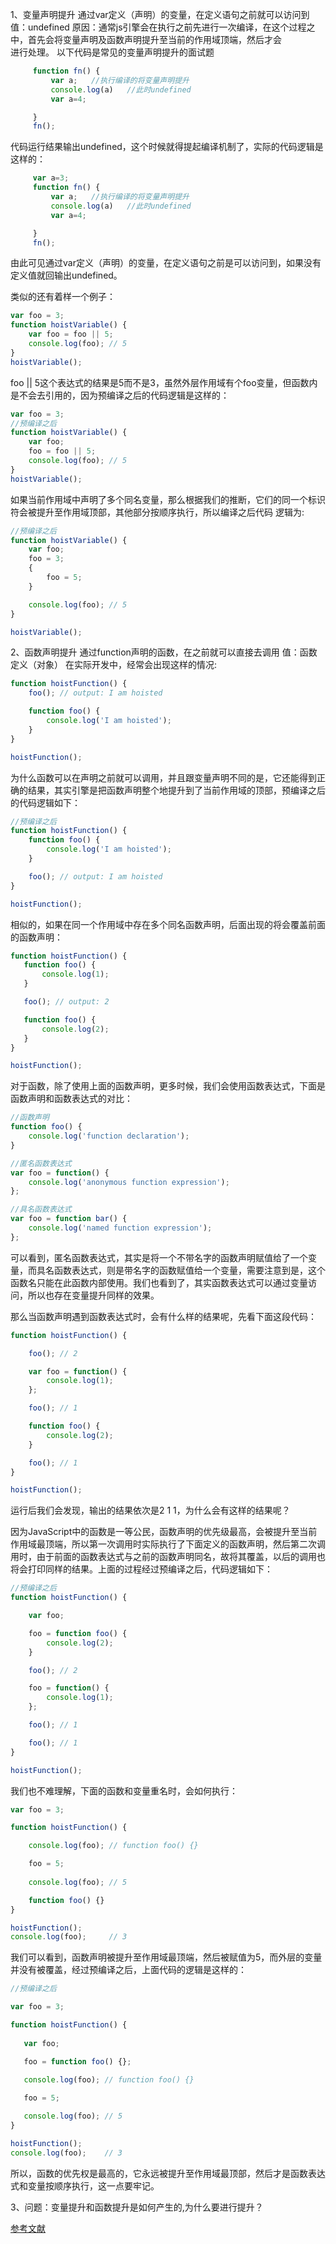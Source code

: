 
1、变量声明提升
        通过var定义（声明）的变量，在定义语句之前就可以访问到
        值：undefined
        原因：通常js引擎会在执行之前先进行一次编译，在这个过程之中，首先会将变量声明及函数声明提升至当前的作用域顶端，然后才会  
        进行处理。
    以下代码是常见的变量声明提升的面试题  
```javascript
     function fn() {
         var a;   //执行编译的将变量声明提升
         console.log(a)   //此时undefined
         var a=4;

     }
     fn();
```
  代码运行结果输出undefined，这个时候就得提起编译机制了，实际的代码逻辑是这样的：
```javascript
     var a=3;
     function fn() {
         var a;   //执行编译的将变量声明提升
         console.log(a)   //此时undefined
         var a=4;

     }
     fn();
```
由此可见通过var定义（声明）的变量，在定义语句之前是可以访问到，如果没有定义值就回输出undefined。


类似的还有着样一个例子：  
```javascript
var foo = 3;
function hoistVariable() {
    var foo = foo || 5;
    console.log(foo); // 5
}
hoistVariable();
```
foo || 5这个表达式的结果是5而不是3，虽然外层作用域有个foo变量，但函数内是不会去引用的，因为预编译之后的代码逻辑是这样的： 
```javascript
var foo = 3;
//预编译之后
function hoistVariable() {
    var foo;
    foo = foo || 5;
    console.log(foo); // 5
}
hoistVariable();
```
如果当前作用域中声明了多个同名变量，那么根据我们的推断，它们的同一个标识符会被提升至作用域顶部，其他部分按顺序执行，所以编译之后代码 逻辑为:
```javascript
//预编译之后
function hoistVariable() {
    var foo;
    foo = 3;
    {
        foo = 5;
    }

    console.log(foo); // 5
}

hoistVariable();
```
2、函数声明提升
        通过function声明的函数，在之前就可以直接去调用
        值：函数定义（对象）
在实际开发中，经常会出现这样的情况:
```javascript
function hoistFunction() {
    foo(); // output: I am hoisted

    function foo() {
        console.log('I am hoisted');
    }
}

hoistFunction();

```
为什么函数可以在声明之前就可以调用，并且跟变量声明不同的是，它还能得到正确的结果，其实引擎是把函数声明整个地提升到了当前作用域的顶部，预编译之后的代码逻辑如下：  
```javascript
//预编译之后
function hoistFunction() {
    function foo() {
        console.log('I am hoisted');
    }

    foo(); // output: I am hoisted
}

hoistFunction();
```
 相似的，如果在同一个作用域中存在多个同名函数声明，后面出现的将会覆盖前面的函数声明： 
 ```javascript
function hoistFunction() {
    function foo() {
        console.log(1);
    }

    foo(); // output: 2

    function foo() {
        console.log(2);
    }
}

hoistFunction();

```
对于函数，除了使用上面的函数声明，更多时候，我们会使用函数表达式，下面是函数声明和函数表达式的对比：

```javascript
//函数声明
function foo() {
    console.log('function declaration');
}

//匿名函数表达式
var foo = function() {
    console.log('anonymous function expression');
};

//具名函数表达式
var foo = function bar() {
    console.log('named function expression');
};


```
可以看到，匿名函数表达式，其实是将一个不带名字的函数声明赋值给了一个变量，而具名函数表达式，则是带名字的函数赋值给一个变量，需要注意到是，这个函数名只能在此函数内部使用。我们也看到了，其实函数表达式可以通过变量访问，所以也存在变量提升同样的效果。 

那么当函数声明遇到函数表达式时，会有什么样的结果呢，先看下面这段代码： 
```javascript
function hoistFunction() {

    foo(); // 2

    var foo = function() {
        console.log(1);
    };

    foo(); // 1

    function foo() {
        console.log(2);
    }

    foo(); // 1
}

hoistFunction();
```
  
运行后我们会发现，输出的结果依次是2 1 1，为什么会有这样的结果呢？   

因为JavaScript中的函数是一等公民，函数声明的优先级最高，会被提升至当前作用域最顶端，所以第一次调用时实际执行了下面定义的函数声明，然后第二次调用时，由于前面的函数表达式与之前的函数声明同名，故将其覆盖，以后的调用也将会打印同样的结果。上面的过程经过预编译之后，代码逻辑如下：
```javascript
//预编译之后
function hoistFunction() {

    var foo;

    foo = function foo() {
        console.log(2);
    }

    foo(); // 2

    foo = function() {
        console.log(1);
    };

    foo(); // 1

    foo(); // 1
}

hoistFunction();
```
我们也不难理解，下面的函数和变量重名时，会如何执行：  
```javascript
var foo = 3;

function hoistFunction() {

    console.log(foo); // function foo() {}

    foo = 5;
    
    console.log(foo); // 5

    function foo() {}
}

hoistFunction();
console.log(foo);     // 3

```

我们可以看到，函数声明被提升至作用域最顶端，然后被赋值为5，而外层的变量并没有被覆盖，经过预编译之后，上面代码的逻辑是这样的：
```javascript
//预编译之后

var foo = 3;

function hoistFunction() {
   
   var foo;

   foo = function foo() {};

   console.log(foo); // function foo() {}
   
   foo = 5;

   console.log(foo); // 5
}

hoistFunction();
console.log(foo);    // 3

```
 所以，函数的优先权是最高的，它永远被提升至作用域最顶部，然后才是函数表达式和变量按顺序执行，这一点要牢记。
    

    
   
        
        
3、问题：变量提升和函数提升是如何产生的,为什么要进行提升？


[参考文献](https://www.cnblogs.com/liuhe688/p/5891273.html)

